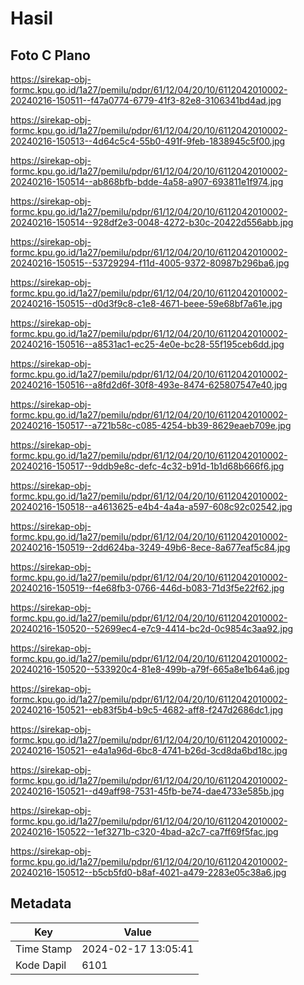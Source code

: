 # Hasil

## Foto C Plano

https://sirekap-obj-formc.kpu.go.id/1a27/pemilu/pdpr/61/12/04/20/10/6112042010002-20240216-150511--f47a0774-6779-41f3-82e8-3106341bd4ad.jpg

https://sirekap-obj-formc.kpu.go.id/1a27/pemilu/pdpr/61/12/04/20/10/6112042010002-20240216-150513--4d64c5c4-55b0-491f-9feb-1838945c5f00.jpg

https://sirekap-obj-formc.kpu.go.id/1a27/pemilu/pdpr/61/12/04/20/10/6112042010002-20240216-150514--ab868bfb-bdde-4a58-a907-693811e1f974.jpg

https://sirekap-obj-formc.kpu.go.id/1a27/pemilu/pdpr/61/12/04/20/10/6112042010002-20240216-150514--928df2e3-0048-4272-b30c-20422d556abb.jpg

https://sirekap-obj-formc.kpu.go.id/1a27/pemilu/pdpr/61/12/04/20/10/6112042010002-20240216-150515--53729294-f11d-4005-9372-80987b296ba6.jpg

https://sirekap-obj-formc.kpu.go.id/1a27/pemilu/pdpr/61/12/04/20/10/6112042010002-20240216-150515--d0d3f9c8-c1e8-4671-beee-59e68bf7a61e.jpg

https://sirekap-obj-formc.kpu.go.id/1a27/pemilu/pdpr/61/12/04/20/10/6112042010002-20240216-150516--a8531ac1-ec25-4e0e-bc28-55f195ceb6dd.jpg

https://sirekap-obj-formc.kpu.go.id/1a27/pemilu/pdpr/61/12/04/20/10/6112042010002-20240216-150516--a8fd2d6f-30f8-493e-8474-625807547e40.jpg

https://sirekap-obj-formc.kpu.go.id/1a27/pemilu/pdpr/61/12/04/20/10/6112042010002-20240216-150517--a721b58c-c085-4254-bb39-8629eaeb709e.jpg

https://sirekap-obj-formc.kpu.go.id/1a27/pemilu/pdpr/61/12/04/20/10/6112042010002-20240216-150517--9ddb9e8c-defc-4c32-b91d-1b1d68b666f6.jpg

https://sirekap-obj-formc.kpu.go.id/1a27/pemilu/pdpr/61/12/04/20/10/6112042010002-20240216-150518--a4613625-e4b4-4a4a-a597-608c92c02542.jpg

https://sirekap-obj-formc.kpu.go.id/1a27/pemilu/pdpr/61/12/04/20/10/6112042010002-20240216-150519--2dd624ba-3249-49b6-8ece-8a677eaf5c84.jpg

https://sirekap-obj-formc.kpu.go.id/1a27/pemilu/pdpr/61/12/04/20/10/6112042010002-20240216-150519--f4e68fb3-0766-446d-b083-71d3f5e22f62.jpg

https://sirekap-obj-formc.kpu.go.id/1a27/pemilu/pdpr/61/12/04/20/10/6112042010002-20240216-150520--52699ec4-e7c9-4414-bc2d-0c9854c3aa92.jpg

https://sirekap-obj-formc.kpu.go.id/1a27/pemilu/pdpr/61/12/04/20/10/6112042010002-20240216-150520--533920c4-81e8-499b-a79f-665a8e1b64a6.jpg

https://sirekap-obj-formc.kpu.go.id/1a27/pemilu/pdpr/61/12/04/20/10/6112042010002-20240216-150521--eb83f5b4-b9c5-4682-aff8-f247d2686dc1.jpg

https://sirekap-obj-formc.kpu.go.id/1a27/pemilu/pdpr/61/12/04/20/10/6112042010002-20240216-150521--e4a1a96d-6bc8-4741-b26d-3cd8da6bd18c.jpg

https://sirekap-obj-formc.kpu.go.id/1a27/pemilu/pdpr/61/12/04/20/10/6112042010002-20240216-150521--d49aff98-7531-45fb-be74-dae4733e585b.jpg

https://sirekap-obj-formc.kpu.go.id/1a27/pemilu/pdpr/61/12/04/20/10/6112042010002-20240216-150522--1ef3271b-c320-4bad-a2c7-ca7ff69f5fac.jpg

https://sirekap-obj-formc.kpu.go.id/1a27/pemilu/pdpr/61/12/04/20/10/6112042010002-20240216-150512--b5cb5fd0-b8af-4021-a479-2283e05c38a6.jpg


## Metadata

| Key        | Value               |
| ---------- | ------------------- |
| Time Stamp | 2024-02-17 13:05:41 |
| Kode Dapil | 6101                |




